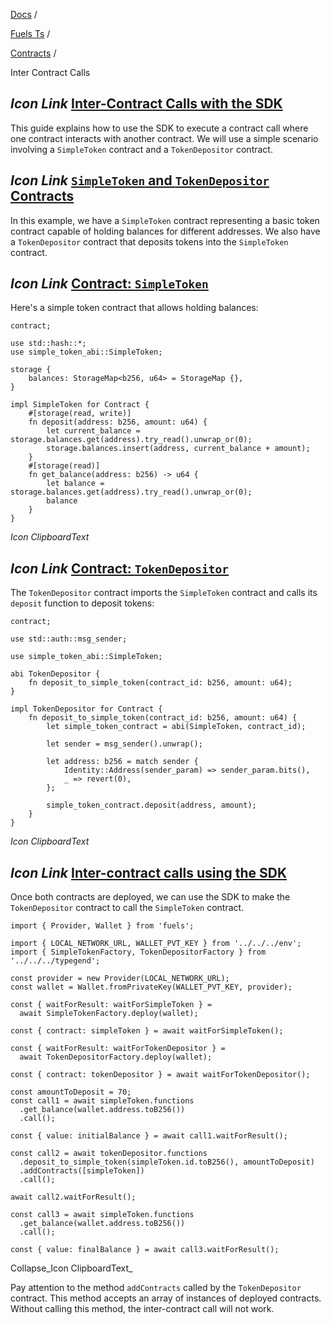 [Docs](https://docs.fuel.network/) /

[Fuels Ts](https://docs.fuel.network/docs/fuels-ts/) /

[Contracts](https://docs.fuel.network/docs/fuels-ts/contracts/) /

Inter Contract Calls

## _Icon Link_ [Inter-Contract Calls with the SDK](https://docs.fuel.network/docs/fuels-ts/contracts/inter-contract-calls/\#inter-contract-calls-with-the-sdk)

This guide explains how to use the SDK to execute a contract call where one contract interacts with another contract. We will use a simple scenario involving a `SimpleToken` contract and a `TokenDepositor` contract.

## _Icon Link_ [`SimpleToken` and `TokenDepositor` Contracts](https://docs.fuel.network/docs/fuels-ts/contracts/inter-contract-calls/\#simpletoken-and-tokendepositor-contracts)

In this example, we have a `SimpleToken` contract representing a basic token contract capable of holding balances for different addresses. We also have a `TokenDepositor` contract that deposits tokens into the `SimpleToken` contract.

## _Icon Link_ [Contract: `SimpleToken`](https://docs.fuel.network/docs/fuels-ts/contracts/inter-contract-calls/\#contract-simpletoken)

Here's a simple token contract that allows holding balances:

```fuel_Box fuel_Box-idXKMmm-css
contract;

use std::hash::*;
use simple_token_abi::SimpleToken;

storage {
    balances: StorageMap<b256, u64> = StorageMap {},
}

impl SimpleToken for Contract {
    #[storage(read, write)]
    fn deposit(address: b256, amount: u64) {
        let current_balance = storage.balances.get(address).try_read().unwrap_or(0);
        storage.balances.insert(address, current_balance + amount);
    }
    #[storage(read)]
    fn get_balance(address: b256) -> u64 {
        let balance = storage.balances.get(address).try_read().unwrap_or(0);
        balance
    }
}
```

_Icon ClipboardText_

## _Icon Link_ [Contract: `TokenDepositor`](https://docs.fuel.network/docs/fuels-ts/contracts/inter-contract-calls/\#contract-tokendepositor)

The `TokenDepositor` contract imports the `SimpleToken` contract and calls its `deposit` function to deposit tokens:

```fuel_Box fuel_Box-idXKMmm-css
contract;

use std::auth::msg_sender;

use simple_token_abi::SimpleToken;

abi TokenDepositor {
    fn deposit_to_simple_token(contract_id: b256, amount: u64);
}

impl TokenDepositor for Contract {
    fn deposit_to_simple_token(contract_id: b256, amount: u64) {
        let simple_token_contract = abi(SimpleToken, contract_id);

        let sender = msg_sender().unwrap();

        let address: b256 = match sender {
            Identity::Address(sender_param) => sender_param.bits(),
            _ => revert(0),
        };

        simple_token_contract.deposit(address, amount);
    }
}
```

_Icon ClipboardText_

## _Icon Link_ [Inter-contract calls using the SDK](https://docs.fuel.network/docs/fuels-ts/contracts/inter-contract-calls/\#inter-contract-calls-using-the-sdk)

Once both contracts are deployed, we can use the SDK to make the `TokenDepositor` contract to call the `SimpleToken` contract.

```fuel_Box fuel_Box-idXKMmm-css
import { Provider, Wallet } from 'fuels';

import { LOCAL_NETWORK_URL, WALLET_PVT_KEY } from '../../../env';
import { SimpleTokenFactory, TokenDepositorFactory } from '../../../typegend';

const provider = new Provider(LOCAL_NETWORK_URL);
const wallet = Wallet.fromPrivateKey(WALLET_PVT_KEY, provider);

const { waitForResult: waitForSimpleToken } =
  await SimpleTokenFactory.deploy(wallet);

const { contract: simpleToken } = await waitForSimpleToken();

const { waitForResult: waitForTokenDepositor } =
  await TokenDepositorFactory.deploy(wallet);

const { contract: tokenDepositor } = await waitForTokenDepositor();

const amountToDeposit = 70;
const call1 = await simpleToken.functions
  .get_balance(wallet.address.toB256())
  .call();

const { value: initialBalance } = await call1.waitForResult();

const call2 = await tokenDepositor.functions
  .deposit_to_simple_token(simpleToken.id.toB256(), amountToDeposit)
  .addContracts([simpleToken])
  .call();

await call2.waitForResult();

const call3 = await simpleToken.functions
  .get_balance(wallet.address.toB256())
  .call();

const { value: finalBalance } = await call3.waitForResult();
```

Collapse_Icon ClipboardText_

Pay attention to the method `addContracts` called by the `TokenDepositor` contract. This method accepts an array of instances of deployed contracts. Without calling this method, the inter-contract call will not work.